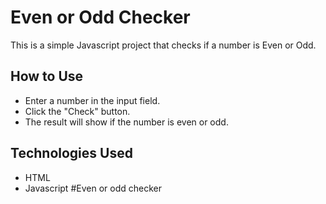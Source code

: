 # Even or Odd Checker 
This is  a simple Javascript project that checks if a number is Even or Odd.

## How to Use 
- Enter a number in the input field.
- Click the "Check" button.
- The result will show if the number is even or odd.

## Technologies Used 
- HTML
- Javascript
#Even or odd checker
